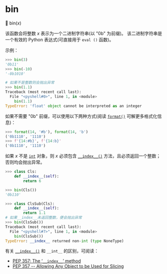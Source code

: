 # bin

🔨 bin(*x*)

该函数会将整数 *x* 表示为一个二进制字符串(以 "0b" 为前缀)。
该二进制字符串是一个有效的 Python 表达式(可直接用于 `eval ()` 函数)。

示例：

```python
>>> bin(3)
'0b11'
>>> bin(-10)
'-0b1010'

# 如果不是整数则会抛出异常
>>> bin(1.1)
Traceback (most recent call last):
  File "<pyshell#0>", line 1, in <module>
    bin(1.1)
TypeError: 'float' object cannot be interpreted as an integer
```

如果不需要 "0b" 前缀，可以使用以下两种方式(阅读 [`format()`](https://docs.python.org/3/library/functions.html#format) 可解更多格式化信息)：

```python
>>> format(14, '#b'), format(14, 'b')
('0b1110', '1110')
>>> f'{14:#b}', f'{14:b}'
('0b1110', '1110')
```

如果 *x* 不是 [`int`](https://docs.python.org/3/library/functions.html#int) 对象，则 *x* 必须包含 [`__index__()`](https://docs.python.org/3/reference/datamodel.html#object.__index__) 方法，且必须返回一个整数；否则均会抛出异常。

```python
>>> class Cls:
    def __index__(self):
        return 6

>>> bin(Cls())
'0b110'

>>> class ClsSub(Cls):
    def __index__(self):
        return 1.1
# 如果__index__未返回整数，便会抛出异常
>>> bin(ClsSub())
Traceback (most recent call last):
  File "<pyshell#7>", line 1, in <module>
    bin(ClsSub())
TypeError: __index__ returned non-int (type NoneType)
```

有关 [`__index__()`](https://docs.python.org/3/reference/datamodel.html#object.__index__) 和 `__int__` 的区别，可阅读：

- [PEP 357: The ‘`__index__`’ method](https://docs.python.org/3/whatsnew/2.5.html#pep-357-the-index-method)
- [PEP 357 -- Allowing Any Object to be Used for Slicing](https://www.python.org/dev/peps/pep-0357/)

